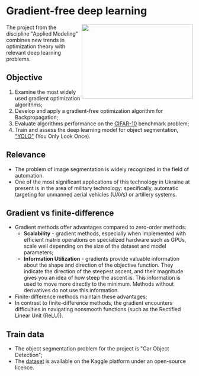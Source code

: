 # Gradient-free deep learning

<img align="right" width="300" height="200" src="./docs/thumbnail.png">

The project from the discipline "Applied Modeling" combines new trends in optimization theory with relevant deep learning problems.

## Objective

1. Examine the most widely used gradient optimization algorithms;
2. Develop and apply a gradient-free optimization algorithm for Backpropagation;
3. Evaluate algorithms performance on the [CIFAR-10](https://www.cs.toronto.edu/~kriz/cifar.html) benchmark problem;
4. Train and assess the deep learning model for object segmentation, ["YOLO"](https://openaccess.thecvf.com/content_cvpr_2016/papers/Redmon_You_Only_Look_CVPR_2016_paper.pdf) (You Only Look Once).

## Relevance

 - The problem of image segmentation is widely recognized in the field of automation.
 - One of the most significant applications of this technology in Ukraine at present is in the area of military technology: specifically, automatic targeting for unmanned aerial vehicles (UAVs) or artillery systems.

## Gradient vs finite-difference

 - Gradient methods offer advantages compared to zero-order methods:
    - **Scalability** - gradient methods, especially when implemented with efficient matrix operations on specialized hardware such as GPUs, scale well depending on the size of the dataset and model parameters;
    - **Information Utilization** - gradients provide valuable information about the shape and direction of the objective function. They indicate the direction of the steepest ascent, and their magnitude gives you an idea of how steep the ascent is. This information is used to move more directly to the minimum. Methods without derivatives do not use this information.
 - Finite-difference methods maintain these advantages;
 - In contrast to finite-difference methods, the gradient encounters difficulties in navigating nonsmooth functions (such as the Rectified Linear Unit (ReLU)).

## Train data

 - The object segmentation problem for the project is "Car Object Detection";
 - The [dataset](https://www.kaggle.com/datasets/sshikamaru/car-object-detection) is available on the Kaggle platform under an open-source licence.

